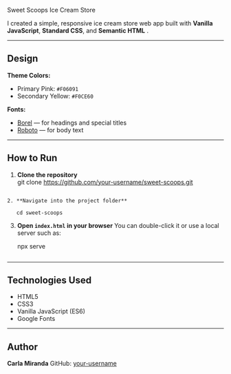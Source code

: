 Sweet Scoops Ice Cream Store

I created a simple, responsive ice cream store web app built with **Vanilla JavaScript**, **Standard CSS**, and **Semantic HTML** .

---

##  Design

**Theme Colors:**
- Primary Pink: `#F06091`
- Secondary Yellow: `#F0CE60`

**Fonts:**
- [Borel](https://fonts.google.com/specimen/Borel) — for headings and special titles
- [Roboto](https://fonts.google.com/specimen/Roboto) — for body text


---

##  How to Run

1. **Clone the repository**  
   git clone https://github.com/your-username/sweet-scoops.git
````

2. **Navigate into the project folder**

   cd sweet-scoops
````

3. **Open `index.html` in your browser**
   You can double-click it or use a local server such as:

   npx serve
   ```

---

##  Technologies Used

* HTML5
* CSS3
* Vanilla JavaScript (ES6)
* Google Fonts

---

##  Author

**Carla Miranda**
GitHub: [your-username](https://github.com/Carlaalexa12)